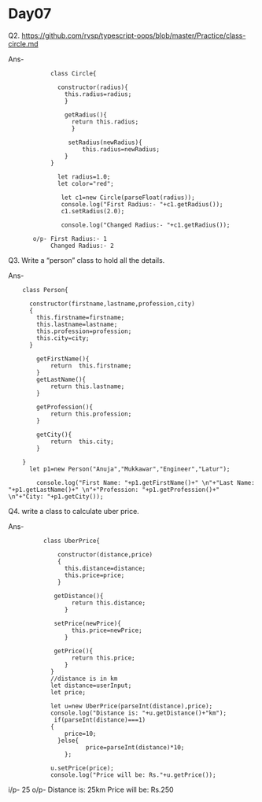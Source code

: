 # Day07
Q2. https://github.com/rvsp/typescript-oops/blob/master/Practice/class-circle.md

Ans-

                class Circle{

                  constructor(radius){
                    this.radius=radius;
                    }

                    getRadius(){
                      return this.radius;
                      }

                     setRadius(newRadius){
                         this.radius=newRadius;
                    }
                }

                  let radius=1.0;
                  let color="red";

                   let c1=new Circle(parseFloat(radius));
                   console.log("First Radius:- "+c1.getRadius());
                   c1.setRadius(2.0);

                   console.log("Changed Radius:- "+c1.getRadius());
                   
           o/p- First Radius:- 1
                Changed Radius:- 2
                

Q3. Write a “person” class to hold all the details.

Ans-

        class Person{

          constructor(firstname,lastname,profession,city)
          {
            this.firstname=firstname;
            this.lastname=lastname;
            this.profession=profession;
            this.city=city;
          }

            getFirstName(){
                return  this.firstname;
            }
            getLastName(){ 
                return this.lastname;
            }

            getProfession(){
                return this.profession;
            }

            getCity(){
                return  this.city;
            }

        }
          let p1=new Person("Anuja","Mukkawar","Engineer","Latur");

            console.log("First Name: "+p1.getFirstName()+" \n"+"Last Name: "+p1.getLastName()+" \n"+"Profession: "+p1.getProfession()+" \n"+"City: "+p1.getCity());
            
            
            
Q4. write a class to calculate uber price.

Ans-

              class UberPrice{

                  constructor(distance,price)
                  {
                    this.distance=distance;
                    this.price=price;
                  }

                 getDistance(){
                      return this.distance;
                    }

                 setPrice(newPrice){
                      this.price=newPrice;
                    }

                 getPrice(){
                      return this.price;
                    }
                }
                //distance is in km
                let distance=userInput;
                let price;

                let u=new UberPrice(parseInt(distance),price);
                console.log("Distance is: "+u.getDistance()+"km");
                 if(parseInt(distance)===1)
                {
                    price=10;
                  }else{
                          price=parseInt(distance)*10;
                    };

                u.setPrice(price);
                console.log("Price will be: Rs."+u.getPrice());

  
  i/p- 25
  o/p- Distance is: 25km
  Price will be: Rs.250
